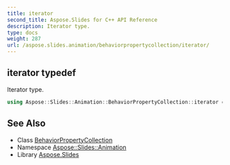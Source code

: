 ```yaml
---
title: iterator
second_title: Aspose.Slides for C++ API Reference
description: Iterator type.
type: docs
weight: 287
url: /aspose.slides.animation/behaviorpropertycollection/iterator/
---
```

## iterator typedef


Iterator type.

```cpp
using Aspose::Slides::Animation::BehaviorPropertyCollection::iterator =  typename iterator_holder_type::iterator
```

## See Also

* Class [BehaviorPropertyCollection](../)
* Namespace [Aspose::Slides::Animation](../../)
* Library [Aspose.Slides](../../../)